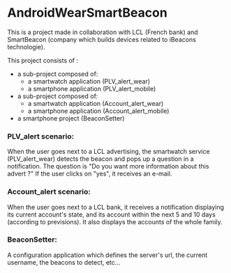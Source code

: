 # AndroidWearSmartBeacon

This is a project made in collaboration with LCL (French bank) and SmartBeacon (company which builds devices related to iBeacons technologie).

This project consists of :
* a sub-project composed of:
  * a smartwatch application (PLV_alert_wear)
  *  a smartphone application (PLV_alert_mobile)
* a sub-project composed of:
  * a smartwatch application (Account_alert_wear)
  * a smartphone application (Account_alert_mobile)
* a smartphone project (BeaconSetter)

### PLV_alert scenario:

When the user goes next to a LCL advertising, the smartwatch service (PLV_alert_wear) detects the beacon and pops up a question in a notification.
The question is "Do you want more information about this advert ?" If the user clicks on "yes", it receives an e-mail.

### Account_alert scenario:

When the user goes next to a LCL bank, it receives a notification displaying its current account's state, and its account within the next 5 and 10 days (according to previsions).
It also displays the accounts of the whole family.

### BeaconSetter:

A configuration application which defines the server's url, the current username, the beacons to detect, etc...
